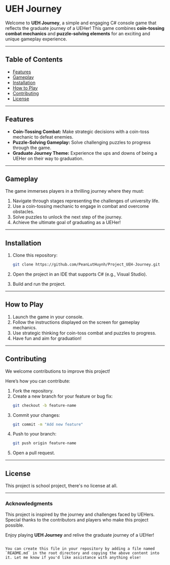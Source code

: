 # UEH Journey

Welcome to **UEH Journey**, a simple and engaging C# console game that reflects the graduate journey of a UEHer! This game combines **coin-tossing combat mechanics** and **puzzle-solving elements** for an exciting and unique gameplay experience.

---

## Table of Contents

- [Features](#features)
- [Gameplay](#gameplay)
- [Installation](#installation)
- [How to Play](#how-to-play)
- [Contributing](#contributing)
- [License](#license)

---

## Features

- **Coin-Tossing Combat:** Make strategic decisions with a coin-toss mechanic to defeat enemies.
- **Puzzle-Solving Gameplay:** Solve challenging puzzles to progress through the game.
- **Graduate Journey Theme:** Experience the ups and downs of being a UEHer on their way to graduation.

---

## Gameplay

The game immerses players in a thrilling journey where they must:

1. Navigate through stages representing the challenges of university life.
2. Use a coin-tossing mechanic to engage in combat and overcome obstacles.
3. Solve puzzles to unlock the next step of the journey.
4. Achieve the ultimate goal of graduating as a UEHer!

---

## Installation

1. Clone this repository:
   ```bash
   git clone https://github.com/PeanLutHuynh/Project_UEH-Journey.git
   ```

2. Open the project in an IDE that supports C# (e.g., Visual Studio).

3. Build and run the project.

---

## How to Play

1. Launch the game in your console.
2. Follow the instructions displayed on the screen for gameplay mechanics.
3. Use strategic thinking for coin-toss combat and puzzles to progress.
4. Have fun and aim for graduation!

---

## Contributing

We welcome contributions to improve this project!

Here’s how you can contribute:

1. Fork the repository.
2. Create a new branch for your feature or bug fix:
   ```bash
   git checkout -b feature-name
   ```
3. Commit your changes:
   ```bash
   git commit -m "Add new feature"
   ```
4. Push to your branch:
   ```bash
   git push origin feature-name
   ```
5. Open a pull request.

---

## License

This project is school project, there's no license at all.

---

### Acknowledgments

This project is inspired by the journey and challenges faced by UEHers. Special thanks to the contributors and players who make this project possible.

Enjoy playing **UEH Journey** and relive the graduate journey of a UEHer!
```

You can create this file in your repository by adding a file named `README.md` in the root directory and copying the above content into it. Let me know if you'd like assistance with anything else!
